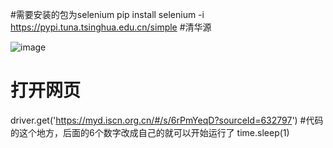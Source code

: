 #需要安装的包为selenium
pip install selenium -i https://pypi.tuna.tsinghua.edu.cn/simple 
#清华源


![image](https://github.com/user-attachments/assets/63c62c1d-67ed-4855-b84e-19ef195d47be)

# 打开网页
driver.get('https://myd.iscn.org.cn/#/s/6rPmYeqD?sourceId=632797') #代码的这个地方，后面的6个数字改成自己的就可以开始运行了
time.sleep(1)

